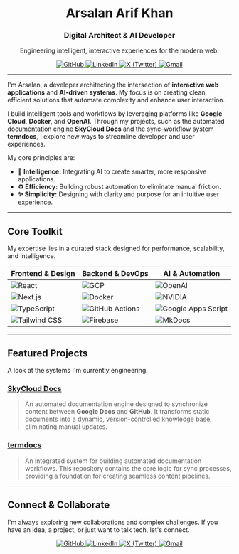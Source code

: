 <div align="center">

# Arsalan Arif Khan

### Digital Architect & AI Developer

<p>Engineering intelligent, interactive experiences for the modern web.</p>

<div>
    <a href="https://github.com/timedilationv2">
        <img src="https://img.shields.io/badge/GitHub-181717?style=for-the-badge&logo=github&logoColor=white" alt="GitHub"/>
    </a>
    <a href="https://www.linkedin.com/in/timedilation/">
        <img src="https://img.shields.io/badge/LinkedIn-0A66C2?style=for-the-badge&logo=linkedin&logoColor=white" alt="LinkedIn"/>
    </a>
    <a href="https://x.com/timedilationv2">
        <img src="https://img.shields.io/badge/X-000000?style=for-the-badge&logo=x&logoColor=white" alt="X (Twitter)"/>
    </a>
    <a href="mailto:timedilationv2@gmail.com">
        <img src="https://img.shields.io/badge/Gmail-D14836?style=for-the-badge&logo=gmail&logoColor=white" alt="Gmail"/>
    </a>
</div>

</div>

---

I'm Arsalan, a developer architecting the intersection of **interactive web applications** and **AI-driven systems**. My focus is on creating clean, efficient solutions that automate complexity and enhance user interaction.

I build intelligent tools and workflows by leveraging platforms like **Google Cloud**, **Docker**, and **OpenAI**. Through my projects, such as the automated documentation engine **SkyCloud Docs** and the sync-workflow system **termdocs**, I explore new ways to streamline developer and user experiences.

My core principles are:
* **🤖 Intelligence:** Integrating AI to create smarter, more responsive applications.
* **⚙️ Efficiency:** Building robust automation to eliminate manual friction.
* **✨ Simplicity:** Designing with clarity and purpose for an intuitive user experience.

---

## Core Toolkit

My expertise lies in a curated stack designed for performance, scalability, and intelligence.

| Frontend & Design                                                                                                                                                                                               | Backend & DevOps                                                                                                                                                                                                           | AI & Automation                                                                                                                                                                                                |
| --------------------------------------------------------------------------------------------------------------------------------------------------------------------------------------------------------------- | -------------------------------------------------------------------------------------------------------------------------------------------------------------------------------------------------------------------------- | -------------------------------------------------------------------------------------------------------------------------------------------------------------------------------------------------------------- |
| ![React](https://img.shields.io/badge/React-20232A?style=for-the-badge&logo=react&logoColor=61DAFB)                                                                                                               | ![GCP](https://img.shields.io/badge/GCP-4285F4?style=for-the-badge&logo=google-cloud&logoColor=white)                                                                                                                      | ![OpenAI](https://img.shields.io/badge/OpenAI-412991?style=for-the-badge&logo=openai&logoColor=white)                                                                                                         |
| ![Next.js](https://img.shields.io/badge/Next.js-000000?style=for-the-badge&logo=next.js&logoColor=white)                                                                                                          | ![Docker](https://img.shields.io/badge/Docker-2496ED?style=for-the-badge&logo=docker&logoColor=white)                                                                                                                      | ![NVIDIA](https://img.shields.io/badge/NVIDIA-76B900?style=for-the-badge&logo=nvidia&logoColor=white)                                                                                                         |
| ![TypeScript](https://img.shields.io/badge/TypeScript-3178C6?style=for-the-badge&logo=typescript&logoColor=white)                                                                                                  | ![GitHub Actions](https://img.shields.io/badge/GitHub_Actions-2088FF?style=for-the-badge&logo=github-actions&logoColor=white)                                                                                                 | ![Google Apps Script](https://img.shields.io/badge/Google_Apps_Script-4285F4?style=for-the-badge&logo=google&logoColor=white)                                                                                    |
| ![Tailwind CSS](https://img.shields.io/badge/Tailwind_CSS-38B2AC?style=for-the-badge&logo=tailwind-css&logoColor=white)                                                                                           | ![Firebase](https://img.shields.io/badge/Firebase-FFCA28?style=for-the-badge&logo=firebase&logoColor=black)                                                                                                                | ![MkDocs](https://img.shields.io/badge/MkDocs-000000?style=for-the-badge&logo=markdown&logoColor=white)                                                                                                       |

---

## Featured Projects

A look at the systems I'm currently engineering.

### [SkyCloud Docs](https://skycloud-docs-354864629572.us-central1.run.app/)
> An automated documentation engine designed to synchronize content between **Google Docs** and **GitHub**. It transforms static documents into a dynamic, version-controlled knowledge base, eliminating manual updates.

### [termdocs](https://github.com/timedilationv2/termdocs)
> An integrated system for building automated documentation workflows. This repository contains the core logic for sync processes, providing a foundation for creating seamless content pipelines.

---

## Connect & Collaborate

I'm always exploring new collaborations and complex challenges. If you have an idea, a project, or just want to talk tech, let's connect.

<div align="center">
    <a href="https://github.com/timedilationv2">
        <img src="https://img.shields.io/badge/GitHub-181717?style=for-the-badge&logo=github&logoColor=white" alt="GitHub"/>
    </a>
    <a href="https://www.linkedin.com/in/timedilation/">
        <img src="https://img.shields.io/badge/LinkedIn-0A66C2?style=for-the-badge&logo=linkedin&logoColor=white" alt="LinkedIn"/>
    </a>
    <a href="https://x.com/timedilationv2">
        <img src="https://img.shields.io/badge/X-000000?style=for-the-badge&logo=x&logoColor=white" alt="X (Twitter)"/>
    </a>
    <a href="mailto:timedilationv2@gmail.com">
        <img src="https://img.shields.io/badge/Gmail-D14836?style=for-the-badge&logo=gmail&logoColor=white" alt="Gmail"/>
    </a>
</div>
